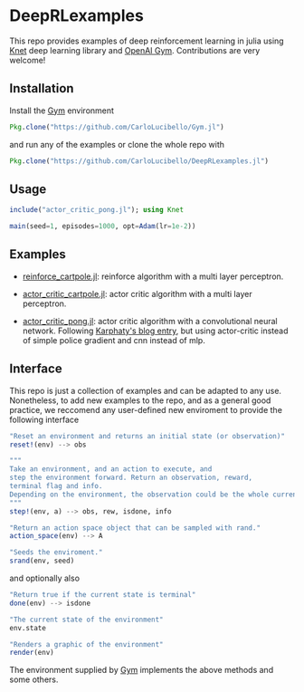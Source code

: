 # DeepRLexamples
This repo provides examples of deep reinforcement learning in julia using [Knet](https://github.com/denizyuret/Knet.jl) deep learning library and [OpenAI Gym](https://gym.openai.com/). Contributions are very welcome!

## Installation
Install the [Gym](https://github.com/CarloLucibello/Gym.jl) environment
```julia
Pkg.clone("https://github.com/CarloLucibello/Gym.jl")
```
and run any of the examples or clone the whole repo with

```julia
Pkg.clone("https://github.com/CarloLucibello/DeepRLexamples.jl")
```

## Usage
```julia
include("actor_critic_pong.jl"); using Knet

main(seed=1, episodes=1000, opt=Adam(lr=1e-2))
```

## Examples
- [reinforce_cartpole.jl](examples/reinforce_cartpole.jl): reinforce algorithm with a multi layer perceptron.

- [actor_critic_cartpole.jl](examples/actor_critic_cartpole.jl): actor critic algorithm with a multi layer perceptron.

- [actor_critic_pong.jl](examples/actor_critic_pong.jl): actor critic algorithm with a convolutional neural network. 
                                                    Following [Karphaty's blog entry](http://karpathy.github.io/2016/05/31/rl/), but using actor-critic instead of simple police gradient and cnn instead of mlp.



## Interface
This repo is just a collection of examples and
can be adapted to any use. Nonetheless,
to add new examples to the repo, and as a general
good practice, we reccomend any user-defined new enviroment 
to provide the following interface

```julia
"Reset an environment and returns an initial state (or observation)"
reset!(env) --> obs

"""
Take an environment, and an action to execute, and
step the environment forward. Return an observation, reward,
terminal flag and info.  
Depending on the environment, the observation could be the whole current state.
"""
step!(env, a) --> obs, rew, isdone, info

"Return an action space object that can be sampled with rand."
action_space(env) --> A

"Seeds the enviroment."
srand(env, seed)
```
and  optionally also
```julia
"Return true if the current state is terminal"
done(env) --> isdone

"The current state of the environment"
env.state

"Renders a graphic of the environment"
render(env)
```

The environment supplied by [Gym](https://github.com/CarloLucibello/Gym.jl) implements the above methods and some others.
